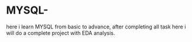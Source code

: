 # MYSQL-
here i learn MYSQL from basic to advance, after completing all task here i will do a complete project with EDA analysis.
